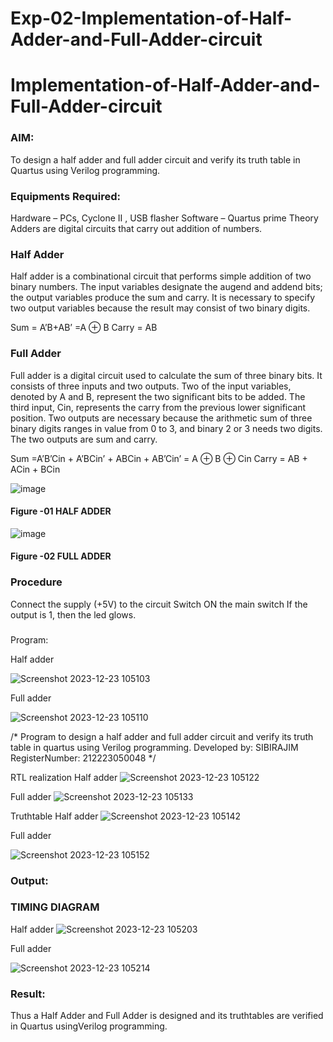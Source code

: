 # Exp-02-Implementation-of-Half-Adder-and-Full-Adder-circuit

# Implementation-of-Half-Adder-and-Full-Adder-circuit
### AIM:
To design a half adder and full adder circuit and verify its truth table in Quartus using Verilog programming.

### Equipments Required:
Hardware – PCs, Cyclone II , USB flasher
Software – Quartus prime
Theory
Adders are digital circuits that carry out addition of numbers.

### Half Adder
Half adder is a combinational circuit that performs simple addition of two binary numbers. The input variables designate the augend and addend bits; the output variables produce the sum and carry. It is necessary to specify two output variables because the result may consist of two binary digits.

Sum = A’B+AB’ =A ⊕ B Carry = AB

### Full Adder
Full adder is a digital circuit used to calculate the sum of three binary bits. It consists of three inputs and two outputs. Two of the input variables, denoted by A and B, represent the two significant bits to be added. The third input, Cin, represents the carry from the previous lower significant position. Two outputs are necessary because the arithmetic sum of three binary digits ranges in value from 0 to 3, and binary 2 or 3 needs two digits. The two outputs are sum and carry.

Sum =A’B’Cin + A’BCin’ + ABCin + AB’Cin’ = A ⊕ B ⊕ Cin Carry = AB + ACin + BCin

 ![image](https://user-images.githubusercontent.com/36288975/163552156-a13e5a56-c638-4110-97d9-8896907c8d25.png)

#### Figure -01 HALF ADDER 


![image](https://user-images.githubusercontent.com/36288975/163552057-b3547877-6d07-45b4-b7e0-bcfebfad9e1d.png)

#### Figure -02 FULL ADDER 

### Procedure
Connect the supply (+5V) to the circuit
Switch ON the main switch
If the output is 1, then the led glows.
### 
Program:

Half adder 

![Screenshot 2023-12-23 105103](https://github.com/SIBIRAJIM/Exp-02-Implementation-of-Half-Adder-and-Full-Adder-circuit/assets/154588445/b2c01367-8b87-4e6f-a580-af4bf1d39ee9)

Full adder

![Screenshot 2023-12-23 105110](https://github.com/SIBIRAJIM/Exp-02-Implementation-of-Half-Adder-and-Full-Adder-circuit/assets/154588445/498905e1-aa5b-47a4-9a97-5cb407b1f879)


/*
Program to design a half adder and full adder circuit and verify its truth table in quartus using Verilog programming.
Developed by: SIBIRAJIM
RegisterNumber: 212223050048
*/

RTL realization
Half adder 
![Screenshot 2023-12-23 105122](https://github.com/SIBIRAJIM/Exp-02-Implementation-of-Half-Adder-and-Full-Adder-circuit/assets/154588445/ab0af1f1-30bd-4abc-ac47-7641fcbe5fb9)

Full adder
![Screenshot 2023-12-23 105133](https://github.com/SIBIRAJIM/Exp-02-Implementation-of-Half-Adder-and-Full-Adder-circuit/assets/154588445/af09750c-258e-4a39-aae0-9fc7517bad47)


Truthtable
Half adder 
![Screenshot 2023-12-23 105142](https://github.com/SIBIRAJIM/Exp-02-Implementation-of-Half-Adder-and-Full-Adder-circuit/assets/154588445/876051a8-74b4-4869-952f-5aa9677dc9d2)


Full adder

![Screenshot 2023-12-23 105152](https://github.com/SIBIRAJIM/Exp-02-Implementation-of-Half-Adder-and-Full-Adder-circuit/assets/154588445/a59f5842-cf15-4a4d-9561-e36032165b64)


### Output:
### TIMING DIAGRAM
Half adder
![Screenshot 2023-12-23 105203](https://github.com/SIBIRAJIM/Exp-02-Implementation-of-Half-Adder-and-Full-Adder-circuit/assets/154588445/bdc5380e-46f7-4306-831f-e4aca03a63b3)

Full adder

![Screenshot 2023-12-23 105214](https://github.com/SIBIRAJIM/Exp-02-Implementation-of-Half-Adder-and-Full-Adder-circuit/assets/154588445/437f43fe-2013-48fe-a7cb-ff0d42550598)


### Result:
Thus a Half Adder and Full Adder is designed and its truthtables are verified in Quartus usingVerilog programming.
